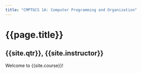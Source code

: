 ```yaml
---
title: "CMPTGCS 1A: Computer Programming and Organization"
---
```


# {{page.title}}
## {{site.qtr}}, {{site.instructor}}

Welcome to {{site.course}}!
